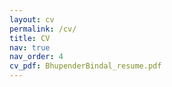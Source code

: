 ```yaml
---
layout: cv
permalink: /cv/
title: CV
nav: true
nav_order: 4
cv_pdf: BhupenderBindal_resume.pdf
---
```

